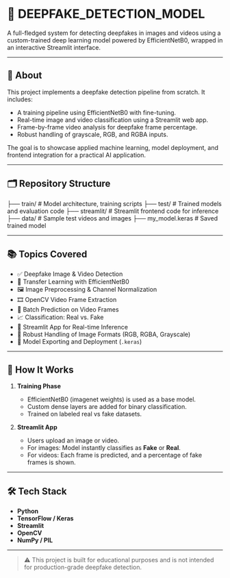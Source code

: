 # 🧠 DEEPFAKE_DETECTION_MODEL

A full-fledged system for detecting deepfakes in images and videos using a custom-trained deep learning model powered by EfficientNetB0, wrapped in an interactive Streamlit interface.

---

## 📌 About

This project implements a deepfake detection pipeline from scratch. It includes:

- A training pipeline using EfficientNetB0 with fine-tuning.
- Real-time image and video classification using a Streamlit web app.
- Frame-by-frame video analysis for deepfake frame percentage.
- Robust handling of grayscale, RGB, and RGBA inputs.

The goal is to showcase applied machine learning, model deployment, and frontend integration for a practical AI application.

---

## 🗂 Repository Structure

├── train/ # Model architecture, training scripts ├── test/ # Trained models and evaluation code ├── streamlit/ # Streamlit frontend code for inference ├── data/ # Sample test videos and images ├── my_model.keras # Saved trained model


---

## 📚 Topics Covered

- ✅ Deepfake Image & Video Detection
- 🧠 Transfer Learning with EfficientNetB0
- 🖼️ Image Preprocessing & Channel Normalization
- 🎞️ OpenCV Video Frame Extraction
- 🔄 Batch Prediction on Video Frames
- 📈 Classification: Real vs. Fake
- 🧪 Streamlit App for Real-time Inference
- 🧼 Robust Handling of Image Formats (RGB, RGBA, Grayscale)
- 💾 Model Exporting and Deployment (`.keras`)

---

## 🚀 How It Works

1. **Training Phase**
   - EfficientNetB0 (imagenet weights) is used as a base model.
   - Custom dense layers are added for binary classification.
   - Trained on labeled real vs fake datasets.

2. **Streamlit App**
   - Users upload an image or video.
   - For images: Model instantly classifies as **Fake** or **Real**.
   - For videos: Each frame is predicted, and a percentage of fake frames is shown.

---

## 🛠️ Tech Stack

- **Python**
- **TensorFlow / Keras**
- **Streamlit**
- **OpenCV**
- **NumPy / PIL**

---

> ⚠️ This project is built for educational purposes and is not intended for production-grade deepfake detection.
